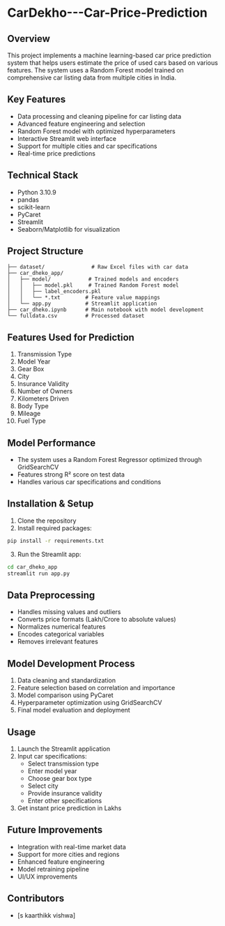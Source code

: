 # CarDekho---Car-Price-Prediction

## Overview
This project implements a machine learning-based car price prediction system that helps users estimate the price of used cars based on various features. The system uses a Random Forest model trained on comprehensive car listing data from multiple cities in India.

## Key Features
- Data processing and cleaning pipeline for car listing data
- Advanced feature engineering and selection
- Random Forest model with optimized hyperparameters
- Interactive Streamlit web interface
- Support for multiple cities and car specifications
- Real-time price predictions

## Technical Stack
- Python 3.10.9
- pandas
- scikit-learn
- PyCaret
- Streamlit
- Seaborn/Matplotlib for visualization

## Project Structure
```
├── dataset/               # Raw Excel files with car data
├── car_dheko_app/        
│   ├── model/            # Trained models and encoders
│   │   ├── model.pkl     # Trained Random Forest model
│   │   ├── label_encoders.pkl
│   │   └── *.txt        # Feature value mappings
│   └── app.py           # Streamlit application
├── car_dheko.ipynb      # Main notebook with model development
└── fulldata.csv         # Processed dataset
```

## Features Used for Prediction
1. Transmission Type
2. Model Year
3. Gear Box
4. City
5. Insurance Validity
6. Number of Owners
7. Kilometers Driven
8. Body Type
9. Mileage
10. Fuel Type

## Model Performance
- The system uses a Random Forest Regressor optimized through GridSearchCV
- Features strong R² score on test data
- Handles various car specifications and conditions

## Installation & Setup
1. Clone the repository
2. Install required packages:
```bash
pip install -r requirements.txt
```
3. Run the Streamlit app:
```bash
cd car_dheko_app
streamlit run app.py
```

## Data Preprocessing
- Handles missing values and outliers
- Converts price formats (Lakh/Crore to absolute values)
- Normalizes numerical features
- Encodes categorical variables
- Removes irrelevant features

## Model Development Process
1. Data cleaning and standardization
2. Feature selection based on correlation and importance
3. Model comparison using PyCaret
4. Hyperparameter optimization using GridSearchCV
5. Final model evaluation and deployment

## Usage
1. Launch the Streamlit application
2. Input car specifications:
   - Select transmission type
   - Enter model year
   - Choose gear box type
   - Select city
   - Provide insurance validity
   - Enter other specifications
3. Get instant price prediction in Lakhs

## Future Improvements
- Integration with real-time market data
- Support for more cities and regions
- Enhanced feature engineering
- Model retraining pipeline
- UI/UX improvements

## Contributors
- [s kaarthikk vishwa]
